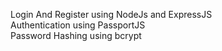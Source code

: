 Login And Register using NodeJs and ExpressJS <br>
Authentication using PassportJS <br>
Password Hashing using bcrypt
